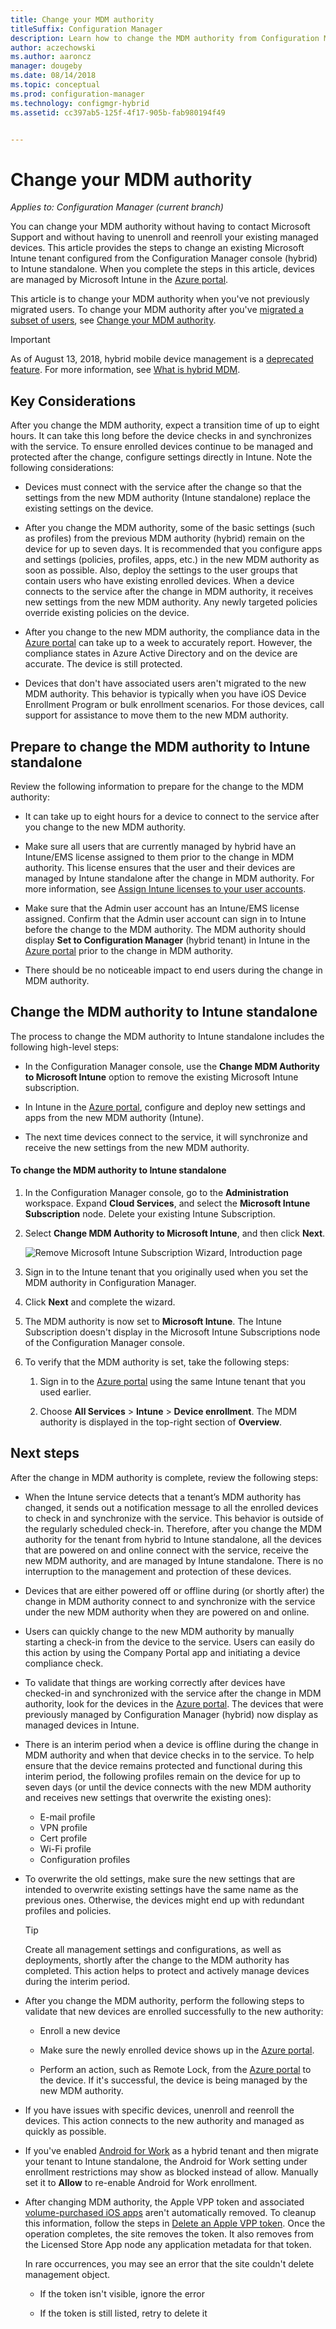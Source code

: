 ```yaml
---
title: Change your MDM authority
titleSuffix: Configuration Manager
description: Learn how to change the MDM authority from Configuration Manager (hybrid) to Intune standalone
author: aczechowski
ms.author: aaroncz
manager: dougeby
ms.date: 08/14/2018
ms.topic: conceptual
ms.prod: configuration-manager
ms.technology: configmgr-hybrid
ms.assetid: cc397ab5-125f-4f17-905b-fab980194f49


---
```


# Change your MDM authority

*Applies to: Configuration Manager (current branch)*

You can change your MDM authority without having to contact Microsoft Support and without having to unenroll and reenroll your existing managed devices. This article provides the steps to change an existing Microsoft Intune tenant configured from the Configuration Manager console (hybrid) to Intune standalone. When you complete the steps in this article, devices are managed by Microsoft Intune in the [Azure portal](https://portal.azure.com). 

This article is to change your MDM authority when you've not previously migrated users. To change your MDM authority after you've [migrated a subset of users](migrate-hybridmdm-to-intunesa.md), see [Change your MDM authority](migrate-change-mdm-authority.md).

> [!Important]  
> As of August 13, 2018, hybrid mobile device management is a [deprecated feature](/sccm/core/plan-design/changes/deprecated/removed-and-deprecated-cmfeatures). For more information, see [What is hybrid MDM](/sccm/mdm/understand/hybrid-mobile-device-management).<!--Intune feature 2683117-->  



## Key Considerations

After you change the MDM authority, expect a transition time of up to eight hours. It can take this long before the device checks in and synchronizes with the service. To ensure enrolled devices continue to be managed and protected after the change, configure settings directly in Intune. Note the following considerations:

- Devices must connect with the service after the change so that the settings from the new MDM authority (Intune standalone) replace the existing settings on the device.  

- After you change the MDM authority, some of the basic settings (such as profiles) from the previous MDM authority (hybrid) remain on the device for up to seven days. It is recommended that you configure apps and settings (policies, profiles, apps, etc.) in the new MDM authority as soon as possible. Also, deploy the settings to the user groups that contain users who have existing enrolled devices. When a device connects to the service after the change in MDM authority, it receives new settings from the new MDM authority. Any newly targeted policies override existing policies on the device.  

- After you change to the new MDM authority, the compliance data in the [Azure portal](https://portal.azure.com) can take up to a week to accurately report. However, the compliance states in Azure Active Directory and on the device are accurate. The device is still protected.  

- Devices that don't have associated users aren't migrated to the new MDM authority. This behavior is typically when you have iOS Device Enrollment Program or bulk enrollment scenarios. For those devices, call support for assistance to move them to the new MDM authority.  



## Prepare to change the MDM authority to Intune standalone

Review the following information to prepare for the change to the MDM authority:

- It can take up to eight hours for a device to connect to the service after you change to the new MDM authority.  

- Make sure all users that are currently managed by hybrid have an Intune/EMS license assigned to them prior to the change in MDM authority. This license ensures that the user and their devices are managed by Intune standalone after the change in MDM authority. For more information, see [Assign Intune licenses to your user accounts](https://docs.microsoft.com/intune/get-started/start-with-a-paid-subscription-to-microsoft-intune-step-4).  

- Make sure that the Admin user account has an Intune/EMS license assigned. Confirm that the Admin user account can sign in to Intune before the change to the MDM authority. The MDM authority should display **Set to Configuration Manager** (hybrid tenant) in Intune in the [Azure portal](https://portal.azure.com) prior to the change in MDM authority.  

- There should be no noticeable impact to end users during the change in MDM authority. 



## Change the MDM authority to Intune standalone

The process to change the MDM authority to Intune standalone includes the following high-level steps:  

- In the Configuration Manager console, use the **Change MDM Authority to Microsoft Intune** option to remove the existing Microsoft Intune subscription.  

- In Intune in the [Azure portal](https://portal.azure.com), configure and deploy new settings and apps from the new MDM authority (Intune).  

- The next time devices connect to the service, it will synchronize and receive the new settings from the new MDM authority.  

#### To change the MDM authority to Intune standalone
1. In the Configuration Manager console, go to the **Administration** workspace. Expand **Cloud Services**, and select the **Microsoft Intune Subscription** node. Delete your existing Intune Subscription.  

2. Select **Change MDM Authority to Microsoft Intune**, and then click **Next**.  

   ![Remove Microsoft Intune Subscription Wizard, Introduction page](./media/mdm-change-delete-subscription.png)

3. Sign in to the Intune tenant that you originally used when you set the MDM authority in Configuration Manager.  

4. Click **Next** and complete the wizard.  

5. The MDM authority is now set to **Microsoft Intune**. The Intune Subscription doesn't display in the Microsoft Intune Subscriptions node of the Configuration Manager console.  

6. To verify that the MDM authority is set, take the following steps:  

    1. Sign in to the [Azure portal](https://portal.azure.com) using the same Intune tenant that you used earlier.  

    2. Choose **All Services** > **Intune** > **Device enrollment**. The MDM authority is displayed in the top-right section of **Overview**.  



## Next steps

After the change in MDM authority is complete, review the following steps:  

- When the Intune service detects that a tenant’s MDM authority has changed, it sends out a notification message to all the enrolled devices to check in and synchronize with the service. This behavior is outside of the regularly scheduled check-in. Therefore, after you change the MDM authority for the tenant from hybrid to Intune standalone, all the devices that are powered on and online connect with the service, receive the new MDM authority, and are managed by Intune standalone. There is no interruption to the management and protection of these devices.  

- Devices that are either powered off or offline during (or shortly after) the change in MDM authority connect to and synchronize with the service under the new MDM authority when they are powered on and online.   

- Users can quickly change to the new MDM authority by manually starting a check-in from the device to the service. Users can easily do this action by using the Company Portal app and initiating a device compliance check.  

- To validate that things are working correctly after devices have checked-in and synchronized with the service after the change in MDM authority, look for the devices in the [Azure portal](https://portal.azure.com). The devices that were previously managed by Configuration Manager (hybrid) now display as managed devices in Intune.    

- There is an interim period when a device is offline during the change in MDM authority and when that device checks in to the service. To help ensure that the device remains protected and functional during this interim period, the following profiles remain on the device for up to seven days (or until the device connects with the new MDM authority and receives new settings that overwrite the existing ones):  
    - E-mail profile
    - VPN profile
    - Cert profile
    - Wi-Fi profile
    - Configuration profiles  

- To overwrite the old settings, make sure the new settings that are intended to overwrite existing settings have the same name as the previous ones. Otherwise, the devices might end up with redundant profiles and policies.    

  > [!TIP]   
  > Create all management settings and configurations, as well as deployments, shortly after the change to the MDM authority has completed. This action helps to protect and actively manage devices during the interim period.   

-  After you change the MDM authority, perform the following steps to validate that new devices are enrolled successfully to the new authority:   

    - Enroll a new device  

    - Make sure the newly enrolled device shows up in the [Azure portal](https://portal.azure.com).  

    - Perform an action, such as Remote Lock, from the [Azure portal](https://portal.azure.com) to the device. If it's successful, the device is being managed by the new MDM authority.  
    
- If you have issues with specific devices, unenroll and reenroll the devices. This action connects to the new authority and managed as quickly as possible.  

- If you've enabled [Android for Work](/sccm/mdm/deploy-use/create-configuration-items-for-android-for-work-devices-managed-without-the-client) as a hybrid tenant and then migrate your tenant to Intune standalone, the Android for Work setting under enrollment restrictions may show as blocked instead of allow. Manually set it to **Allow** to re-enable Android for Work enrollment.<!--512117-->  

- After changing MDM authority, the Apple VPP token and associated [volume-purchased iOS apps](/sccm/mdm/deploy-use/manage-volume-purchased-ios-apps) aren't automatically removed. To cleanup this information, follow the steps in [Delete an Apple VPP token](/sccm/mdm/deploy-use/manage-volume-purchased-ios-apps#delete-an-apple-vpp-token). Once the operation completes, the site removes the token. It also removes from the Licensed Store App node any application metadata for that token.<!--SCCMDocs issue 579-->  

    In rare occurrences, you may see an error that the site couldn't delete management object.  

    - If the token isn't visible, ignore the error  

    - If the token is still listed, retry to delete it  

